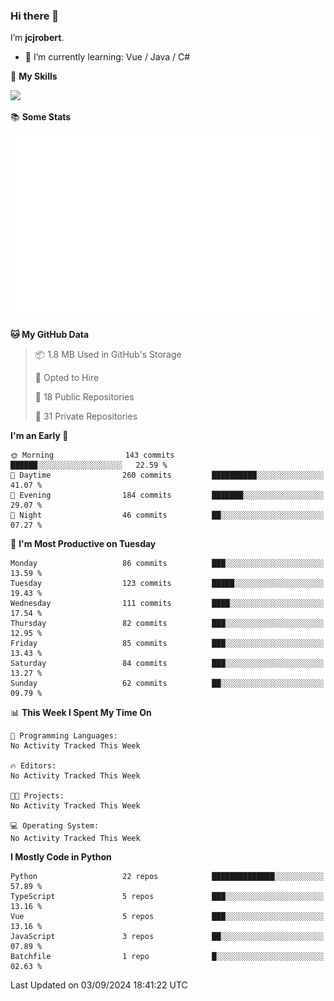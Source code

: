 ### Hi there 👋

I’m **jcjrobert**.

- 🌱 I’m currently learning: Vue / Java / C#

🌟 **My Skills**

![](https://img.shields.io/badge/-Python-3e74a2?style=flat-square&logo=Python&logoColor=fff)

📚 **Some Stats**

![](https://github.com/jcjrobert/github-stats/blob/master/generated/overview.svg)

<!--START_SECTION:waka-->
**🐱 My GitHub Data** 

> 📦 1.8 MB Used in GitHub's Storage 
 > 
> 💼 Opted to Hire
 > 
> 📜 18 Public Repositories 
 > 
> 🔑 31 Private Repositories 
 > 
**I'm an Early 🐤** 

```text
🌞 Morning                143 commits         ██████░░░░░░░░░░░░░░░░░░░   22.59 % 
🌆 Daytime                260 commits         ██████████░░░░░░░░░░░░░░░   41.07 % 
🌃 Evening                184 commits         ███████░░░░░░░░░░░░░░░░░░   29.07 % 
🌙 Night                  46 commits          ██░░░░░░░░░░░░░░░░░░░░░░░   07.27 % 
```
📅 **I'm Most Productive on Tuesday** 

```text
Monday                   86 commits          ███░░░░░░░░░░░░░░░░░░░░░░   13.59 % 
Tuesday                  123 commits         █████░░░░░░░░░░░░░░░░░░░░   19.43 % 
Wednesday                111 commits         ████░░░░░░░░░░░░░░░░░░░░░   17.54 % 
Thursday                 82 commits          ███░░░░░░░░░░░░░░░░░░░░░░   12.95 % 
Friday                   85 commits          ███░░░░░░░░░░░░░░░░░░░░░░   13.43 % 
Saturday                 84 commits          ███░░░░░░░░░░░░░░░░░░░░░░   13.27 % 
Sunday                   62 commits          ██░░░░░░░░░░░░░░░░░░░░░░░   09.79 % 
```


📊 **This Week I Spent My Time On** 

```text
💬 Programming Languages: 
No Activity Tracked This Week

🔥 Editors: 
No Activity Tracked This Week

🐱‍💻 Projects: 
No Activity Tracked This Week

💻 Operating System: 
No Activity Tracked This Week
```

**I Mostly Code in Python** 

```text
Python                   22 repos            ██████████████░░░░░░░░░░░   57.89 % 
TypeScript               5 repos             ███░░░░░░░░░░░░░░░░░░░░░░   13.16 % 
Vue                      5 repos             ███░░░░░░░░░░░░░░░░░░░░░░   13.16 % 
JavaScript               3 repos             ██░░░░░░░░░░░░░░░░░░░░░░░   07.89 % 
Batchfile                1 repo              █░░░░░░░░░░░░░░░░░░░░░░░░   02.63 % 
```




 Last Updated on 03/09/2024 18:41:22 UTC
<!--END_SECTION:waka-->
